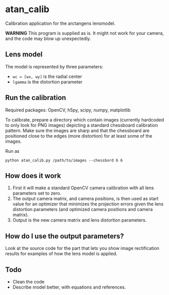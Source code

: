 atan_calib
==========

Calibration application for the arctangens lensmodel.

**WARNING** This program is supplied as is. It might not work for your camera, and the code may blow up unexpectedly.


Lens model
-------------------------------
The model is represented by three parameters:

*  `wc = [wx, wy]` is the radial center
* `lgamma` is the distortion parameter

Run the calibration
----------------------
Required packages: OpenCV, h5py, scipy, numpy, matplotlib

To calibrate, prepare a directory which contain images (currently hardcoded to only look for PNG images) depicting a standard chessboard calibration pattern.
Make sure the images are sharp and that the chessboard are positioned close to the edges (more distortion) for at least some of the images.

Run as

    python atan_calib.py /path/to/images --chessbord 6 6
    

How does it work
--------------------
1. First it will make a standard OpenCV camera calibration with all lens parameters set to zero.
2. The output camera matrix, and camera positions, is then used as start value for an optimizer that minimizes the projection errors given the lens distortion parameters (and optimized camera positions and camera matrix).
3. Output is the new camera matrix and lens distortion parameters.

How do I use the output parameters?
---------------------------------------
Look at the source code for the part that lets you show image rectification results for examples of how the lens model is applied.

Todo
-----
* Clean the code
* Describe model better, with equations and references.
